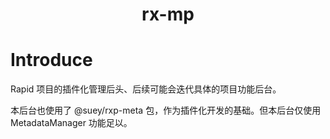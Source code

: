 <div align="center">

<img src="./apps/app/resources/icon.ico" alt="">

<h1>rx-mp</h1>

</div>

# Introduce

Rapid 项目的插件化管理后头、后续可能会迭代具体的项目功能后台。

本后台也使用了 @suey/rxp-meta 包，作为插件化开发的基础。但本后台仅使用 MetadataManager 功能足以。
